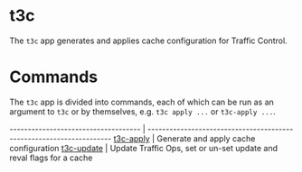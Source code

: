 # t3c

The `t3c` app generates and applies cache configuration for Traffic Control.

# Commands

The `t3c` app is divided into commands, each of which can be run as an argument to `t3c` or by themselves, e.g. `t3c apply ...` or `t3c-apply ...`.

------------------------------------ | --------------------------------------------------------------------
[t3c-apply](./t3c-apply/README.md)   | Generate and apply cache configuration
[t3c-update](./t3c-update/README.md) | Update Traffic Ops, set or un-set update and reval flags for a cache
